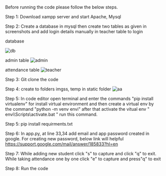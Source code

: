 

Before running the code please follow the below steps.

Step 1: Download xampp server and start Apache, Mysql

Step 2: Create a database in mysql then create two tables as given in screenshots and add login details manually in teacher table to login

database

![db](https://github.com/bharath868/face__/assets/133846005/a0ee7f12-242b-417c-88b3-22280d4a209c)

admin table
![admin](https://github.com/bharath868/face__/assets/133846005/78eac063-b5c6-4ed6-91ab-74bf8b8031e1)

attendance table
![teacher](https://github.com/bharath868/face__/assets/133846005/75b46b76-eb4c-441f-a9fa-7262eea61749)

Step 3: Git clone the code

Step 4: create to folders imgss, temp in static folder
![aa](https://github.com/bharath868/face__/assets/133846005/57096d1f-7e62-4ad2-8325-eb245371b153)

Step 5: In code editor open terminal and enter the commands "pip install virtualenv" for install virtual environment and then create a virtual env by the command "python -m venv envi" after that activate the vitual env  " envi\Scripts\activate.bat " run this command. 

Step 5: pip install requirments.txt

Step 6: In app.py, at line 33,34 add email and app password created in google. For creating new password, below link will helpful
https://support.google.com/mail/answer/185833?hl=en

Step 7: While adding new student click "s" to capture and click "q" to exit. While taking attendance one by one click "e" to capture and press"q" to exit

Step 8: Run the code


